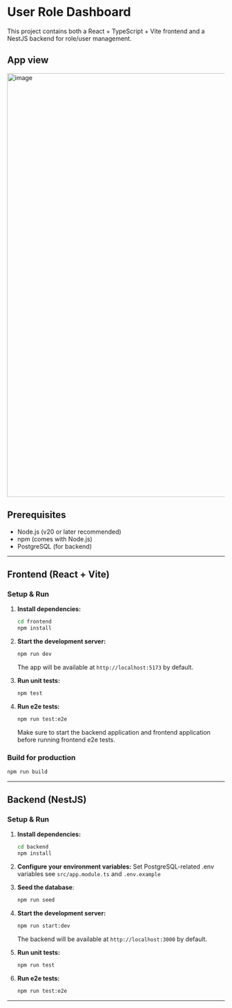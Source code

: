 # User Role Dashboard

This project contains both a React + TypeScript + Vite frontend and a NestJS backend for role/user management.

## App view
<img width="1873" height="982" alt="image" src="https://github.com/user-attachments/assets/fd28061f-4c6f-4017-a8ac-411c59679f3b" />


## Prerequisites

- Node.js (v20 or later recommended)
- npm (comes with Node.js)
- PostgreSQL (for backend)

---

## Frontend (React + Vite)

### Setup & Run

1. **Install dependencies:**
   ```sh
   cd frontend
   npm install
   ```

2. **Start the development server:**
   ```sh
   npm run dev
   ```
   The app will be available at `http://localhost:5173` by default.

3. **Run unit tests:**
   ```sh
   npm test
   ```

4. **Run e2e tests:**
   ```sh
   npm run test:e2e
   ```
   Make sure to start the backend application and frontend application before running frontend e2e tests.

### Build for production

```sh
npm run build
```

---

## Backend (NestJS)

### Setup & Run

1. **Install dependencies:**
   ```sh
   cd backend
   npm install
   ```

2. **Configure your environment variables:**
   Set PostgreSQL-related .env variables see `src/app.module.ts` and `.env.example`

3. **Seed the database**:
   ```sh
   npm run seed
   ```

4. **Start the development server:**
   ```sh
   npm run start:dev
   ```
   The backend will be available at `http://localhost:3000` by default.

5. **Run unit tests:**
   ```sh
   npm run test
   ```

6. **Run e2e tests:**
   ```sh
   npm run test:e2e
   ```

---

